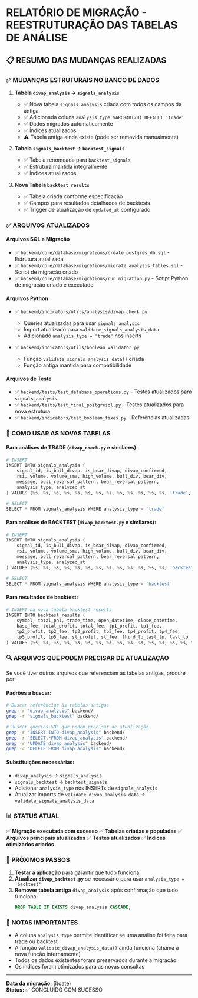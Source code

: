 # RELATÓRIO DE MIGRAÇÃO - REESTRUTURAÇÃO DAS TABELAS DE ANÁLISE

## 📋 RESUMO DAS MUDANÇAS REALIZADAS

### ✅ MUDANÇAS ESTRUTURAIS NO BANCO DE DADOS

1. **Tabela `divap_analysis` → `signals_analysis`**
   - ✅ Nova tabela `signals_analysis` criada com todos os campos da antiga
   - ✅ Adicionada coluna `analysis_type VARCHAR(20) DEFAULT 'trade'`
   - ✅ Dados migrados automaticamente
   - ✅ Índices atualizados
   - ⚠️ Tabela antiga ainda existe (pode ser removida manualmente)

2. **Tabela `signals_backtest` → `backtest_signals`**
   - ✅ Tabela renomeada para `backtest_signals`
   - ✅ Estrutura mantida integralmente
   - ✅ Índices atualizados

3. **Nova Tabela `backtest_results`**
   - ✅ Tabela criada conforme especificação
   - ✅ Campos para resultados detalhados de backtests
   - ✅ Trigger de atualização de `updated_at` configurado

### ✅ ARQUIVOS ATUALIZADOS

#### **Arquivos SQL e Migração**
- ✅ `backend/core/database/migrations/create_postgres_db.sql` - Estrutura atualizada
- ✅ `backend/core/database/migrations/migrate_analysis_tables.sql` - Script de migração criado
- ✅ `backend/core/database/migrations/run_migration.py` - Script Python de migração criado e executado

#### **Arquivos Python**
- ✅ `backend/indicators/utils/analysis/divap_check.py`
  - Queries atualizadas para usar `signals_analysis`
  - Import atualizado para `validate_signals_analysis_data`
  - Adicionado `analysis_type = 'trade'` nos inserts
  
- ✅ `backend/indicators/utils/boolean_validator.py`
  - Função `validate_signals_analysis_data()` criada
  - Função antiga mantida para compatibilidade

#### **Arquivos de Teste**
- ✅ `backend/tests/test_database_operations.py` - Testes atualizados para `signals_analysis`
- ✅ `backend/tests/test_final_postgresql.py` - Testes atualizados para nova estrutura
- ✅ `backend/indicators/test_boolean_fixes.py` - Referências atualizadas

### 🔧 COMO USAR AS NOVAS TABELAS

#### **Para análises de TRADE (`divap_check.py` e similares):**
```python
# INSERT
INSERT INTO signals_analysis (
    signal_id, is_bull_divap, is_bear_divap, divap_confirmed, 
    rsi, volume, volume_sma, high_volume, bull_div, bear_div, 
    message, bull_reversal_pattern, bear_reversal_pattern, 
    analysis_type, analyzed_at
) VALUES (%s, %s, %s, %s, %s, %s, %s, %s, %s, %s, %s, %s, %s, 'trade', %s)

# SELECT
SELECT * FROM signals_analysis WHERE analysis_type = 'trade'
```

#### **Para análises de BACKTEST (`divap_backtest.py` e similares):**
```python
# INSERT
INSERT INTO signals_analysis (
    signal_id, is_bull_divap, is_bear_divap, divap_confirmed, 
    rsi, volume, volume_sma, high_volume, bull_div, bear_div, 
    message, bull_reversal_pattern, bear_reversal_pattern, 
    analysis_type, analyzed_at
) VALUES (%s, %s, %s, %s, %s, %s, %s, %s, %s, %s, %s, %s, %s, 'backtest', %s)

# SELECT
SELECT * FROM signals_analysis WHERE analysis_type = 'backtest'
```

#### **Para resultados de backtest:**
```python
# INSERT na nova tabela backtest_results
INSERT INTO backtest_results (
    symbol, total_pnl, trade_time, open_datetime, close_datetime,
    base_fee, total_profit, total_fee, tp1_profit, tp1_fee,
    tp2_profit, tp2_fee, tp3_profit, tp3_fee, tp4_profit, tp4_fee,
    tp5_profit, tp5_fee, sl_profit, sl_fee, third_to_last_tp, last_tp
) VALUES (%s, %s, %s, %s, %s, %s, %s, %s, %s, %s, %s, %s, %s, %s, %s, %s, %s, %s, %s, %s, %s, %s)
```

### 🔍 ARQUIVOS QUE PODEM PRECISAR DE ATUALIZAÇÃO

Se você tiver outros arquivos que referenciam as tabelas antigas, procure por:

#### **Padrões a buscar:**
```bash
# Buscar referências às tabelas antigas
grep -r "divap_analysis" backend/
grep -r "signals_backtest" backend/

# Buscar queries SQL que podem precisar de atualização
grep -r "INSERT INTO divap_analysis" backend/
grep -r "SELECT.*FROM divap_analysis" backend/
grep -r "UPDATE divap_analysis" backend/
grep -r "DELETE FROM divap_analysis" backend/
```

#### **Substituições necessárias:**
- `divap_analysis` → `signals_analysis`
- `signals_backtest` → `backtest_signals`
- Adicionar `analysis_type` nos INSERTs de `signals_analysis`
- Atualizar imports de `validate_divap_analysis_data` → `validate_signals_analysis_data`

### 📊 STATUS ATUAL

✅ **Migração executada com sucesso**
✅ **Tabelas criadas e populadas**
✅ **Arquivos principais atualizados**
✅ **Testes atualizados**
✅ **Índices otimizados criados**

### 🚀 PRÓXIMOS PASSOS

1. **Testar a aplicação** para garantir que tudo funciona
2. **Atualizar `divap_backtest.py`** se necessário para usar `analysis_type = 'backtest'`
3. **Remover tabela antiga** `divap_analysis` após confirmação que tudo funciona:
   ```sql
   DROP TABLE IF EXISTS divap_analysis CASCADE;
   ```

### 📝 NOTAS IMPORTANTES

- A coluna `analysis_type` permite identificar se uma análise foi feita para trade ou backtest
- A função `validate_divap_analysis_data()` ainda funciona (chama a nova função internamente)
- Todos os dados existentes foram preservados durante a migração
- Os índices foram otimizados para as novas consultas

---

**Data da migração:** $(date)  
**Status:** ✅ CONCLUÍDO COM SUCESSO
